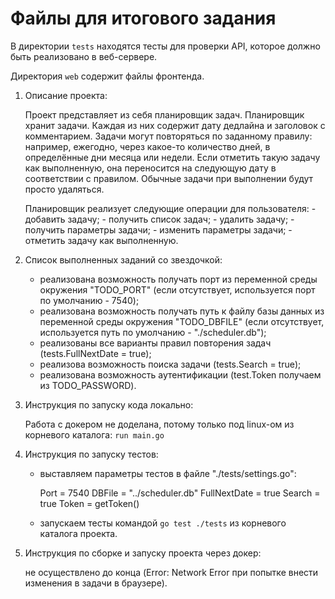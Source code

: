 # Файлы для итогового задания

В директории `tests` находятся тесты для проверки API, которое должно быть реализовано в веб-сервере.

Директория `web` содержит файлы фронтенда.

1. Описание проекта:

    Проект представляет из себя планировщик задач. Планировщик хранит задачи. Каждая из них содержит дату дедлайна и заголовок с комментарием. Задачи могут повторяться по заданному правилу: например, ежегодно, через какое-то количество дней, в определённые дни месяца или недели. Если отметить такую задачу как выполненную, она переносится на следующую дату в соответствии с правилом. Обычные задачи при выполнении будут просто удаляться.
    
    Планировщик реализует следующие операции для пользователя:
        - добавить задачу;
        - получить список задач;
        - удалить задачу;
        - получить параметры задачи;
        - изменить параметры задачи;
        - отметить задачу как выполненную.

2. Список выполненных заданий со звездочкой:
    
    - реализована возможность получать порт из переменной среды окружения "TODO_PORT" (если отсутствует, используется порт по умолчанию - 7540);
    - реализована возможность получать путь к файлу базы данных из переменной среды окружения "TODO_DBFILE" (если отсутствует, используется путь по умолчанию - "./scheduler.db");
    - реализованы все варианты правил повторения задач (tests.FullNextDate = true);
    - реализова возможность поиска задачи (tests.Search = true);
    - реализована возможность аутентификации (test.Token получаем из TODO_PASSWORD).

3. Инструкция по запуску кода локально:

    Работа с докером не доделана, потому только под linux-ом из корневого каталога: `run main.go`

4. Инструкция по запуску тестов:

    - выставляем параметры тестов в файле "./tests/settings.go":

        Port = 7540
        DBFile = "../scheduler.db"
        FullNextDate = true
        Search = true
        Token = getToken()
    
    - запускаем тесты командой `go test ./tests` из корневого каталога проекта.

5. Инструкция по сборке и запуску проекта через докер:

    не осуществлено до конца (Error: Network Error при попытке внести изменения в задачи в браузере).
